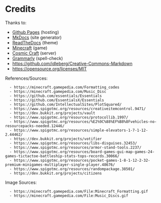 <h1>Credits</h1>

Thanks to:

  - [Github Pages](https://pages.github.com/) (hosting)
  - [MkDocs](http://www.mkdocs.org/) (site generator)
  - [ReadTheDocs](https://readthedocs.org/) (theme)
  - [Minecraft](minecraft.net) (game)
  - [Cosmic Craft](cosmicmc.com) (server)  
  - [Grammarly](grammarly.com) (spell-check)
  - https://github.com/idleberg/Creative-Commons-Markdown
  - https://opensource.org/licenses/MIT

References/Sources:
```
  - https://minecraft.gamepedia.com/Formatting_codes
  - https://minecraft.gamepedia.com/Music_Disc
  - https://github.com/essentials/Essentials
  - https://github.com/EssentialsX/Essentials
  - https://github.com/IntellectualSites/PlotSquared/
  - https://www.spigotmc.org/resources/creativeitemcontrol.9471/
  - https://dev.bukkit.org/projects/vault
  - https://www.spigotmc.org/resources/protocollib.1997/
  - https://www.spigotmc.org/resources/%E2%9C%88%EF%B8%8Fvehicles-no-resourcepacks-needed.12446/
  - https://www.spigotmc.org/resources/simple-elevators-1-7-1-12-2.44462/
  - https://dev.bukkit.org/projects/votifier
  - https://www.spigotmc.org/resources/libs-disguises.32453/
  - https://www.spigotmc.org/resources/armor-stand-tools.2237/
  - https://www.spigotmc.org/resources/board-games-gui-map-games-24-games-tictactoe-battleship-stats-tops-records.30066/
  - https://www.spigotmc.org/resources/pocket-games-1-8-1-12-2-32-premium-minigames-multiplayer-single-player.48676/
  - https://www.spigotmc.org/resources/randompackage.38501/
  - https://dev.bukkit.org/projects/citizens
```
Image Sources:
```
  - https://minecraft.gamepedia.com/File:Minecraft_Formatting.gif
  - https://minecraft.gamepedia.com/File:Music_Discs.gif
```
